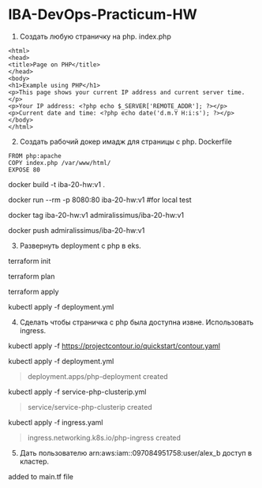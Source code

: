 # IBA-DevOps-Practicum-HW

1.	Создать любую страничку на php.
index.php
```
<html>
<head>
<title>Page on PHP</title>
</head>
<body>
<h1>Example using PHP</h1>
<p>This page shows your current IP address and current server time.</p>
<p>Your IP address: <?php echo $_SERVER['REMOTE_ADDR']; ?></p>
<p>Current date and time: <?php echo date('d.m.Y H:i:s'); ?></p>
</body>
</html>
```
2.	Создать рабочий докер имадж для страницы с php.
Dockerfile
```
FROM php:apache
COPY index.php /var/www/html/
EXPOSE 80

```
docker build -t iba-20-hw:v1 .

docker run --rm -p 8080:80 iba-20-hw:v1 #for local test

docker tag iba-20-hw:v1 admiralissimus/iba-20-hw:v1

docker push admiralissimus/iba-20-hw:v1

3.	Развернуть deployment с php в eks.

terraform init

terraform plan

terraform apply

kubectl apply -f deployment.yml

4.	Сделать чтобы страничка с php была доступна извне. Использовать ingress.

kubectl apply -f https://projectcontour.io/quickstart/contour.yaml

kubectl apply -f deployment.yml 
> deployment.apps/php-deployment created

kubectl apply -f service-php-clusterip.yml 
> service/service-php-clusterip created

kubectl apply -f ingress.yaml 
> ingress.networking.k8s.io/php-ingress created


5.	Дать пользователю arn:aws:iam::097084951758:user/alex_b доступ в кластер.

added to main.tf file
